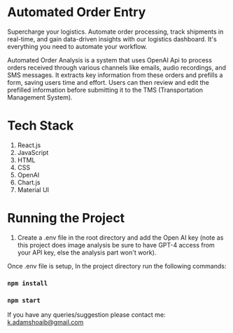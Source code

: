 # Automated Order Entry

Supercharge your logistics. Automate order processing, track shipments in real-time, and gain data-driven insights with our logistics dashboard. It's everything you need to automate your workflow.

Automated Order Analysis is a system that uses OpenAI Api to process orders received through various channels like emails, audio recordings, and SMS messages. It extracts key information from these orders and prefills a form, saving users time and effort. Users can then review and edit the prefilled information before submitting it to the TMS (Transportation Management System).

# Tech Stack

1. React.js
2. JavaScript
3. HTML
4. CSS
5. OpenAI
6. Chart.js
7. Material UI

# Running the Project

1. Create a .env file in the root directory and add the Open AI key (note as this project does image analysis be sure to have GPT-4 access from your API key, else the analysis part won't work).

Once .env file is setup, In the project directory run the following commands:

### `npm install`
### `npm start`


If you have any queries/suggestion please contact me: k.adamshoaib@gmail.com